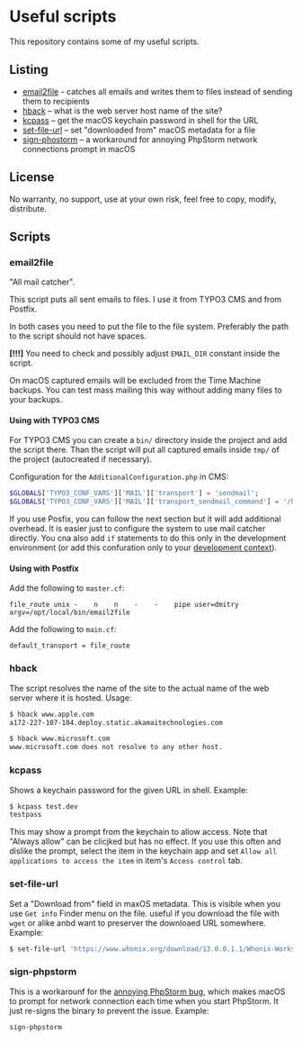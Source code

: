# Useful scripts

This repository contains some of my useful scripts.

## Listing

* [email2file](#emailtofile) - catches all emails and writes them to files instead of sending them to recipients
* [hback](#hback) – what is the web server host name of the site?
* [kcpass](#kcpass) – get the macOS keychain password in shell for the URL
* [set-file-url](#set-file-url) – set "downloaded from" macOS metadata for a file
* [sign-phostorm](#sign-phpstorm) – a workaround for annoying PhpStorm network connections prompt in macOS

## License

No warranty, no support, use at your own risk, feel free to copy, modify, distribute.

## Scripts

### <a name="email2file"></a>email2file

"All mail catcher".

This script puts all sent emails to files. I use it from TYPO3 CMS and from Postfix.

In both cases you need to put the file to the file system. Preferably the path to the script should not have spaces.

**[!!!]** You need to check and possibly adjust `EMAIL_DIR` constant inside the script.

On macOS captured emails will be excluded from the Time Machine backups. You can test mass mailing this way without adding many files to your backups.

#### Using with TYPO3 CMS

For TYPO3 CMS you can create a `bin/` directory inside the project and add the script there. Than the script will put all captured emails inside `tmp/` of the project (autocreated if necessary).

Configuration for the `AdditionalConfiguration.php` in CMS:

```php
$GLOBALS['TYPO3_CONF_VARS']['MAIL']['transport'] = 'sendmail';
$GLOBALS['TYPO3_CONF_VARS']['MAIL']['transport_sendmail_command'] = '/home/myproject/bin/email2file -t -i';
```

If you use Posfix, you can follow the next section but it will add additional overhead. It is easier just to configure the system to use mail catcher directly. You cna also add `if` statements to do this only in the development environment (or add this confuration only to your [development context](https://usetypo3.com/application-context.html)).

#### Using with Postfix

Add the following to `master.cf`:

```
file_route unix -    n    n    -    -    pipe user=dmitry argv=/opt/local/bin/email2file
```

Add the following to `main.cf`:

```
default_transport = file_route
```

### <a name="hback"></a>hback

The script resolves the name of the site to the actual name of the web server where it is hosted. Usage:

```sh
$ hback www.apple.com
a172-227-107-104.deploy.static.akamaitechnologies.com

$ hback www.microsoft.com
www.microsoft.com does not resolve to any other host.
```

### <a name="kcpass"></a>kcpass

Shows a keychain password for the given URL in shell. Example:

```sh
$ kcpass test.dev
testpass
```

This may show a prompt from the keychain to allow access. Note that "Always allow" can be clicjked but has no effect. If you use this often and dislike the prompt, select the item in the keychain app and set `Allow all applications to access the item` in item's `Access control` tab.

### <a name="set-file-url"></a>set-file-url

Set a "Download from" field in maxOS metadata. This is visible when you use `Get info` Finder menu on the file. useful if you download the file with `wget` or alike anbd want to preserver the downloaed URL somewhere. Example:

```sh
$ set-file-url 'https://www.whonix.org/download/13.0.0.1.1/Whonix-Workstation-13.0.0.1.1.ova' Whonix-Workstation-13.0.0.1.1.ova
```

### <a name="sign-phpstorm"></a>sign-phpstorm

This is a workarounf for the [annoying PhpStorm bug](https://youtrack.jetbrains.com/issue/IDEA-129941), which makes macOS to prompt for network connection each time when you start PhpStorm. It just re-signs the binary to prevent the issue. Example:

```sh
sign-phpstorm
```
